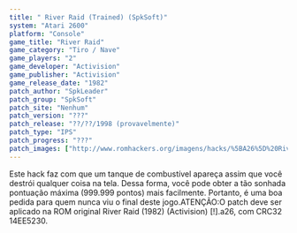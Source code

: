 ```yaml
---
title: " River Raid (Trained) (SpkSoft)"
system: "Atari 2600"
platform: "Console"
game_title: "River Raid"
game_category: "Tiro / Nave"
game_players: "2"
game_developer: "Activision"
game_publisher: "Activision"
game_release_date: "1982"
patch_author: "SpkLeader"
patch_group: "SpkSoft"
patch_site: "Nenhum"
patch_version: "???"
patch_release: "??/??/1998 (provavelmente)"
patch_type: "IPS"
patch_progress: "???"
patch_images: ["http://www.romhackers.org/imagens/hacks/%5BA26%5D%20River%20Raid%20%5BTrained%201%5D%20%5BH-SpkLeader%20G-SpkSoft%5D%20%5BA-1998%5D%20%5BRiver%20Raid%20Hack%5D.png"]
---
```

Este hack faz com que um tanque de combustível apareça assim que você destrói qualquer coisa na tela. Dessa forma, você pode obter a tão sonhada pontuação máxima (999.999 pontos) mais facilmente. Portanto, é uma boa pedida para quem nunca viu o final deste jogo.ATENÇÃO:O patch deve ser aplicado na ROM original River Raid (1982) (Activision) [!].a26, com CRC32 14EE5230.